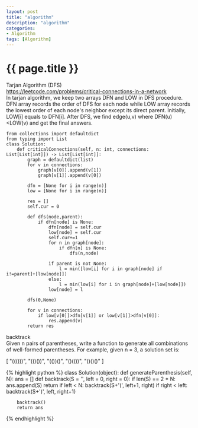 ```yaml
---
layout: post
title: "algorithm"
description: "algorithm"
categories: 
- Algorithm
tags: [Algorithm]
---
```

{{ page.title }}
================
Tarjan Algorithm (DFS)   
https://leetcode.com/problems/critical-connections-in-a-network   
In tarjan algorithm, we keep two arrays DFN and LOW in DFS procedure. DFN array records the order of DFS for each node while LOW array records the lowest order of each node's neighbor except its direct parent. Initially, LOW[i] equals to DFN[i].
After DFS, we find edge(u,v) where DFN(u)<LOW(v) and get the final answers.   
```
from collections import defaultdict
from typing import List
class Solution:
    def criticalConnections(self, n: int, connections: List[List[int]]) -> List[List[int]]:
        graph = defaultdict(list)
        for v in connections:
            graph[v[0]].append(v[1])
            graph[v[1]].append(v[0])
            
        dfn = [None for i in range(n)]
        low = [None for i in range(n)]
        
        res = []
        self.cur = 0
       
        def dfs(node,parent):
            if dfn[node] is None:
                dfn[node] = self.cur
                low[node] = self.cur
                self.cur+=1
                for n in graph[node]:
                    if dfn[n] is None:
                        dfs(n,node)
                    
                if parent is not None:
                    l = min([low[i] for i in graph[node] if i!=parent]+[low[node]])
                else:
                    l = min(low[i] for i in graph[node]+[low[node]])
                low[node] = l
                
        dfs(0,None)
        
        for v in connections:
            if low[v[0]]>dfn[v[1]] or low[v[1]]>dfn[v[0]]:
                res.append(v)
        return res
```

backtrack   
Given n pairs of parentheses, write a function to generate all combinations of well-formed parentheses.
For example, given n = 3, a solution set is:

[
  "((()))",
  "(()())",
  "(())()",
  "()(())",
  "()()()"
]

{% highlight python %}
class Solution(object):
    def generateParenthesis(self, N):
        ans = []
        def backtrack(S = '', left = 0, right = 0):
            if len(S) == 2 * N:
                ans.append(S)
                return
            if left < N:
                backtrack(S+'(', left+1, right)
            if right < left:
                backtrack(S+')', left, right+1)

        backtrack()
        return ans
{% endhighlight %}




